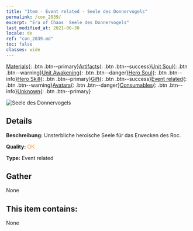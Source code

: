 ```yaml
---
title: "Item - Event related - Seele des Donnervogels"
permalink: /con_2039/
excerpt: "Era of Chaos  Seele des Donnervogels"
last_modified_at: 2021-06-30
locale: de
ref: "con_2039.md"
toc: false
classes: wide
---
```

 [Materials](/ItemsDE/){: .btn .btn--primary}[Artifacts](/ItemsDE/Artifacts/){: .btn .btn--success}[Unit Soul](/ItemsDE/UnitSoul/){: .btn .btn--warning}[Unit Awakening](/ItemsDE/UnitAwakening/){: .btn .btn--danger}[Hero Soul](/ItemsDE/HeroSoul/){: .btn .btn--info}[Hero Skill](/ItemsDE/HeroSkill/){: .btn .btn--primary}[Gift](/ItemsDE/Gift/){: .btn .btn--success}[Event related](/ItemsDE/Events/){: .btn .btn--warning}[Avatars](/ItemsDE/Avatars/){: .btn .btn--danger}[Consumables](/ItemsDE/Consumables/){: .btn .btn--info}[Unknown](/ItemsDE/Unknown/){: .btn .btn--primary}

 ![Seele des Donnervogels](/images/t/juexing_405.png)

## Details
 **Beschreibung:** Unsterbliche heroische Seele für das Erwecken des Roc.

 **Quality:** <span style="color: #FF8C00">OK</span>

 **Type:** Event related

## Gather

  None

## This item contains:

  None

